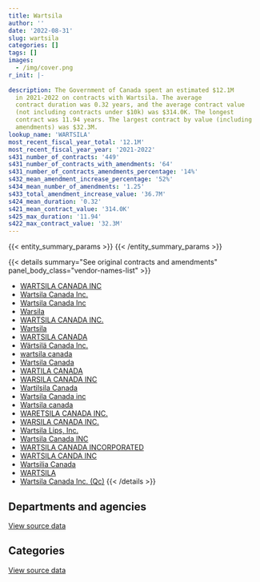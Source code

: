 ```yaml
---
title: Wartsila
author: ''
date: '2022-08-31'
slug: wartsila
categories: []
tags: []
images:
  - /img/cover.png
r_init: |-
  
description: The Government of Canada spent an estimated $12.1M
  in 2021-2022 on contracts with Wartsila. The average
  contract duration was 0.32 years, and the average contract value
  (not including contracts under $10k) was $314.0K. The longest
  contract was 11.94 years. The largest contract by value (including
  amendments) was $32.3M.
lookup_name: 'WARTSILA'
most_recent_fiscal_year_total: '12.1M'
most_recent_fiscal_year_year: '2021-2022'
s431_number_of_contracts: '449'
s431_number_of_contracts_with_amendments: '64'
s431_number_of_contracts_amendments_percentage: '14%'
s432_mean_amendment_increase_percentage: '52%'
s434_mean_number_of_amendments: '1.25'
s433_total_amendment_increase_value: '36.7M'
s424_mean_duration: '0.32'
s421_mean_contract_value: '314.0K'
s425_max_duration: '11.94'
s422_max_contract_value: '32.3M'
---
```


<script src="/rmarkdown-libs/htmlwidgets/htmlwidgets.js"></script>
<link href="/rmarkdown-libs/datatables-css/datatables-crosstalk.css" rel="stylesheet" />
<script src="/rmarkdown-libs/datatables-binding/datatables.js"></script>
<script src="/rmarkdown-libs/jquery/jquery-3.6.0.min.js"></script>
<link href="/rmarkdown-libs/dt-core-bootstrap/css/dataTables.bootstrap.min.css" rel="stylesheet" />
<link href="/rmarkdown-libs/dt-core-bootstrap/css/dataTables.bootstrap.extra.css" rel="stylesheet" />
<script src="/rmarkdown-libs/dt-core-bootstrap/js/jquery.dataTables.min.js"></script>
<script src="/rmarkdown-libs/dt-core-bootstrap/js/dataTables.bootstrap.min.js"></script>
<link href="/rmarkdown-libs/crosstalk/css/crosstalk.min.css" rel="stylesheet" />
<script src="/rmarkdown-libs/crosstalk/js/crosstalk.min.js"></script>
<script src="/rmarkdown-libs/htmlwidgets/htmlwidgets.js"></script>
<link href="/rmarkdown-libs/datatables-css/datatables-crosstalk.css" rel="stylesheet" />
<script src="/rmarkdown-libs/datatables-binding/datatables.js"></script>
<script src="/rmarkdown-libs/jquery/jquery-3.6.0.min.js"></script>
<link href="/rmarkdown-libs/dt-core-bootstrap/css/dataTables.bootstrap.min.css" rel="stylesheet" />
<link href="/rmarkdown-libs/dt-core-bootstrap/css/dataTables.bootstrap.extra.css" rel="stylesheet" />
<script src="/rmarkdown-libs/dt-core-bootstrap/js/jquery.dataTables.min.js"></script>
<script src="/rmarkdown-libs/dt-core-bootstrap/js/dataTables.bootstrap.min.js"></script>
<link href="/rmarkdown-libs/crosstalk/css/crosstalk.min.css" rel="stylesheet" />
<script src="/rmarkdown-libs/crosstalk/js/crosstalk.min.js"></script>

{{< entity_summary_params >}}
{{< /entity_summary_params >}}

{{< details summary="See original contracts and amendments" panel_body_class="vendor-names-list" >}}
- [WARTSILA CANADA INC](https://search.open.canada.ca/en/ct/?sort=contract_value_f%20desc&page=1&search_text=%22WARTSILA%20CANADA%20INC%22)
- [Wartsila Canada Inc.](https://search.open.canada.ca/en/ct/?sort=contract_value_f%20desc&page=1&search_text=%22Wartsila%20Canada%20Inc.%22)
- [Wartsila Canada Inc](https://search.open.canada.ca/en/ct/?sort=contract_value_f%20desc&page=1&search_text=%22Wartsila%20Canada%20Inc%22)
- [Warsila](https://search.open.canada.ca/en/ct/?sort=contract_value_f%20desc&page=1&search_text=%22Warsila%22)
- [WARTSILA CANADA INC.](https://search.open.canada.ca/en/ct/?sort=contract_value_f%20desc&page=1&search_text=%22WARTSILA%20CANADA%20INC.%22)
- [Wartsila](https://search.open.canada.ca/en/ct/?sort=contract_value_f%20desc&page=1&search_text=%22Wartsila%22)
- [WARTSILA CANADA](https://search.open.canada.ca/en/ct/?sort=contract_value_f%20desc&page=1&search_text=%22WARTSILA%20CANADA%22)
- [Wärtsilä Canada Inc.](https://search.open.canada.ca/en/ct/?sort=contract_value_f%20desc&page=1&search_text=%22W%c3%a4rtsil%c3%a4%20Canada%20Inc.%22)
- [wartsila canada](https://search.open.canada.ca/en/ct/?sort=contract_value_f%20desc&page=1&search_text=%22wartsila%20canada%22)
- [Wartsila Canada](https://search.open.canada.ca/en/ct/?sort=contract_value_f%20desc&page=1&search_text=%22Wartsila%20Canada%22)
- [WARTILA CANADA](https://search.open.canada.ca/en/ct/?sort=contract_value_f%20desc&page=1&search_text=%22WARTILA%20CANADA%22)
- [WARSILA CANADA INC](https://search.open.canada.ca/en/ct/?sort=contract_value_f%20desc&page=1&search_text=%22WARSILA%20CANADA%20INC%22)
- [Wartilsila Canada](https://search.open.canada.ca/en/ct/?sort=contract_value_f%20desc&page=1&search_text=%22Wartilsila%20Canada%22)
- [Wartsila Canada inc](https://search.open.canada.ca/en/ct/?sort=contract_value_f%20desc&page=1&search_text=%22Wartsila%20Canada%20inc%22)
- [Wartsila canada](https://search.open.canada.ca/en/ct/?sort=contract_value_f%20desc&page=1&search_text=%22Wartsila%20canada%22)
- [WARETSILA CANADA INC.](https://search.open.canada.ca/en/ct/?sort=contract_value_f%20desc&page=1&search_text=%22WARETSILA%20CANADA%20INC.%22)
- [WARSILA CANADA INC.](https://search.open.canada.ca/en/ct/?sort=contract_value_f%20desc&page=1&search_text=%22WARSILA%20CANADA%20INC.%22)
- [Wartsila Lips, Inc.](https://search.open.canada.ca/en/ct/?sort=contract_value_f%20desc&page=1&search_text=%22Wartsila%20Lips%2c%20Inc.%22)
- [Wartsila Canada INC](https://search.open.canada.ca/en/ct/?sort=contract_value_f%20desc&page=1&search_text=%22Wartsila%20Canada%20INC%22)
- [WARTSILA CANADA INCORPORATED](https://search.open.canada.ca/en/ct/?sort=contract_value_f%20desc&page=1&search_text=%22WARTSILA%20CANADA%20INCORPORATED%22)
- [WARTSILA CANDA INC](https://search.open.canada.ca/en/ct/?sort=contract_value_f%20desc&page=1&search_text=%22WARTSILA%20CANDA%20INC%22)
- [Wartsilia Canada](https://search.open.canada.ca/en/ct/?sort=contract_value_f%20desc&page=1&search_text=%22Wartsilia%20Canada%22)
- [WARTSILA](https://search.open.canada.ca/en/ct/?sort=contract_value_f%20desc&page=1&search_text=%22WARTSILA%22)
- [Wartsila Canada Inc. (Qc)](https://search.open.canada.ca/en/ct/?sort=contract_value_f%20desc&page=1&search_text=%22Wartsila%20Canada%20Inc.%20%28Qc%29%22)
{{< /details >}}

## Departments and agencies

<div id="htmlwidget-1" style="width:100%;height:auto;" class="datatables html-widget"></div>
<script type="application/json" data-for="htmlwidget-1">{"x":{"style":"bootstrap","filter":"none","vertical":false,"data":[["<a href=\"/departments/dfo-mpo/\">Fisheries and Oceans Canada<\/a>","<a href=\"/departments/dnd-mdn/\">National Defence<\/a>","<a href=\"/departments/tc/\">Transport Canada<\/a>"],[15724426.47,5057475.86,256959.87],[22869710.55,5268520.87,84117.1],[22562966.02,4930073.83,71427.3],[7677620.6,4175559.94,263587.73]],"container":"<table class=\"table table-striped table-hover row-border order-column display\">\n  <thead>\n    <tr>\n      <th>Department<\/th>\n      <th>2018-2019<\/th>\n      <th>2019-2020<\/th>\n      <th>2020-2021<\/th>\n      <th>2021-2022<\/th>\n    <\/tr>\n  <\/thead>\n<\/table>","options":{"order":[[4,"desc"]],"pageLength":10,"autoWidth":true,"columnDefs":[{"targets":1,"render":"function(data, type, row, meta) {\n    return type !== 'display' ? data : DTWidget.formatCurrency(data, \"$\", 2, 3, \",\", \".\", true, null);\n  }"},{"targets":2,"render":"function(data, type, row, meta) {\n    return type !== 'display' ? data : DTWidget.formatCurrency(data, \"$\", 2, 3, \",\", \".\", true, null);\n  }"},{"targets":3,"render":"function(data, type, row, meta) {\n    return type !== 'display' ? data : DTWidget.formatCurrency(data, \"$\", 2, 3, \",\", \".\", true, null);\n  }"},{"targets":4,"render":"function(data, type, row, meta) {\n    return type !== 'display' ? data : DTWidget.formatCurrency(data, \"$\", 2, 3, \",\", \".\", true, null);\n  }"},{"width":"16%","targets":[1,2,3,4]},{"className":"dt-right","targets":[1,2,3,4]}],"orderClasses":false}},"evals":["options.columnDefs.0.render","options.columnDefs.1.render","options.columnDefs.2.render","options.columnDefs.3.render"],"jsHooks":[]}</script>
<p class="text-right">
<a href="https://github.com/GoC-Spending/contracts-data/tree/main/data/out/vendors/wartsila/summary_by_fiscal_year_by_department.csv" class="source-data-link btn btn-link">View source data</a>
</p>

## Categories

<div id="htmlwidget-2" style="width:100%;height:auto;" class="datatables html-widget"></div>
<script type="application/json" data-for="htmlwidget-2">{"x":{"style":"bootstrap","filter":"none","vertical":false,"data":[["<a href=\"/categories/facilities_and_construction/\">Facilities and construction<\/a>","<a href=\"/categories/office_management/\">Office management<\/a>","<a href=\"/categories/defence/\">Defence<\/a>","<a href=\"/categories/professional_services/\">Professional services<\/a>","<a href=\"/categories/transportation_and_logistics/\">Transportation and logistics<\/a>","<a href=\"/categories/industrial_products_and_services/\">Industrial products and services<\/a>","<a href=\"/categories/human_capital/\">Human capital<\/a>"],[11298.45,null,3884585.99,null,15916006.43,1161591.42,65379.9],[null,null,3785960.11,null,22953827.65,1482560.76,null],[44979.65,null,3775615.96,41823.56,22509976.83,1192071.16,null],[null,38854.93,3775615.96,null,7875202.11,427095.28,null]],"container":"<table class=\"table table-striped table-hover row-border order-column display\">\n  <thead>\n    <tr>\n      <th>Category<\/th>\n      <th>2018-2019<\/th>\n      <th>2019-2020<\/th>\n      <th>2020-2021<\/th>\n      <th>2021-2022<\/th>\n    <\/tr>\n  <\/thead>\n<\/table>","options":{"order":[[4,"desc"]],"dom":"t","pageLength":30,"autoWidth":true,"columnDefs":[{"targets":1,"render":"function(data, type, row, meta) {\n    return type !== 'display' ? data : DTWidget.formatCurrency(data, \"$\", 2, 3, \",\", \".\", true, null);\n  }"},{"targets":2,"render":"function(data, type, row, meta) {\n    return type !== 'display' ? data : DTWidget.formatCurrency(data, \"$\", 2, 3, \",\", \".\", true, null);\n  }"},{"targets":3,"render":"function(data, type, row, meta) {\n    return type !== 'display' ? data : DTWidget.formatCurrency(data, \"$\", 2, 3, \",\", \".\", true, null);\n  }"},{"targets":4,"render":"function(data, type, row, meta) {\n    return type !== 'display' ? data : DTWidget.formatCurrency(data, \"$\", 2, 3, \",\", \".\", true, null);\n  }"},{"width":"16%","targets":[1,2,3,4]},{"className":"dt-right","targets":[1,2,3,4]}],"orderClasses":false,"lengthMenu":[10,25,30,50,100]}},"evals":["options.columnDefs.0.render","options.columnDefs.1.render","options.columnDefs.2.render","options.columnDefs.3.render"],"jsHooks":[]}</script>
<p class="text-right">
<a href="https://github.com/GoC-Spending/contracts-data/tree/main/data/out/vendors/wartsila/summary_by_fiscal_year_by_category.csv" class="source-data-link btn btn-link">View source data</a>
</p>
